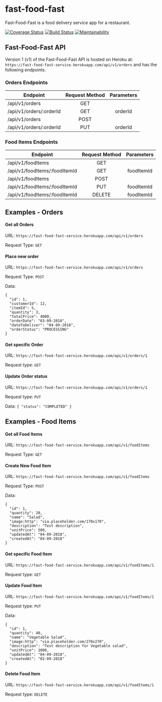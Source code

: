 # fast-food-fast

Fast-Food-Fast​ is a food delivery service app for a restaurant.

[![Coverage Status](https://coveralls.io/repos/github/AwaMelvine/fast-food-fast/badge.svg?branch=develop)](https://coveralls.io/github/AwaMelvine/fast-food-fast?branch=develop)
[![Build Status](https://travis-ci.com/AwaMelvine/fast-food-fast.svg?branch=develop)](https://travis-ci.com/AwaMelvine/fast-food-fast)
[![Maintainability](https://api.codeclimate.com/v1/badges/e2164d7c8ac20aa53652/maintainability)](https://codeclimate.com/github/AwaMelvine/fast-food-fast/maintainability)


## Fast-Food-Fast API

Version 1 (v1) of the Fast-Food-Fast API is hosted on Heroku at: `https://fast-food-fast-service.herokuapp.com/api/v1/orders` and has the following endpoints.

### Orders Endpoints

| Endpoint                 | Request Method | Parameters  |
| ------------------------ |:--------------:| :----------:|
| /api/v1/orders           | GET            |             |
| /api/v1/orders/:orderId  | GET            |   orderId   |
| /api/v1/orders           | POST           |             |
| /api/v1/orders/:orderId  | PUT            |    orderId  |


### Food Items Endpoints

| Endpoint                       | Request Method | Parameters  |
| ------------------------------ |:--------------:| :----------:|
| /api/v1/foodItems              | GET            |             |
| /api/v1/foodItems/:foodItemId  | GET            |   foodItemId   |
| /api/v1/foodItems              | POST           |             |
| /api/v1/foodItems/:foodItemId  | PUT            |    foodItemId  |
| /api/v1/foodItems/:foodItemId  | DELETE         |    foodItemId  |



## Examples - Orders

#### Get all Orders
URL: `https://fast-food-fast-service.herokuapp.com/api/v1/orders`

Request Type: `GET`

#### Place new order
URL: `https://fast-food-fast-service.herokuapp.com/api/v1/orders`

Request Type: `POST`

Data: 
```
{
  "id": 1,
  "customerId": 12,
  "itemId": 5,
  "quantity": 3,
  "totalPrice": 4000,
  "orderDate": "03-09-2018",
  "dateToDeliver": "04-09-2018",
  "orderStatus": "PROCESSING"
}
```
#### Get specific Order
URL: `https://fast-food-fast-service.herokuapp.com/api/v1/orders/1`

Request type: `GET`

#### Update Order status
URL: `https://fast-food-fast-service.herokuapp.com/api/v1/orders/1`

Request type: `PUT`

Data: `{ "status": "COMPLETED" }`



## Examples - Food Items

#### Get all Food Items
URL: `https://fast-food-fast-service.herokuapp.com/api/v1/foodItems`

Request Type: `GET`

#### Create New Food Item
URL: `https://fast-food-fast-service.herokuapp.com/api/v1/foodItems`

Request Type: `POST`

Data: 
```
{
  "id": 1,
  "quantity": 20,
  "name": "Salad",
  "image:http": "via.placeholder.com/170x170",
  "description": "Test description",
  "unitPrice": 500,
  "updatedAt": "04-09-2018",
  "createdAt": "04-09-2018"
}
```
#### Get specific Food Item
URL: `https://fast-food-fast-service.herokuapp.com/api/v1/foodItems/1`

Request type: `GET`

#### Update Food Item
URL: `https://fast-food-fast-service.herokuapp.com/api/v1/foodItems/1`

Request type: `PUT`

Data: 
```
{
  "id": 1,
  "quantity": 40,
  "name": "Vegetable Salad",
  "image:http": "via.placeholder.com/270x270",
  "description": "Test description for Vegetable salad",
  "unitPrice": 1000,
  "updatedAt": "04-09-2018",
  "createdAt": "02-09-2018"
}
```
#### Delete Food Item
URL: `https://fast-food-fast-service.herokuapp.com/api/v1/foodItems/1`

Request type: `DELETE`
